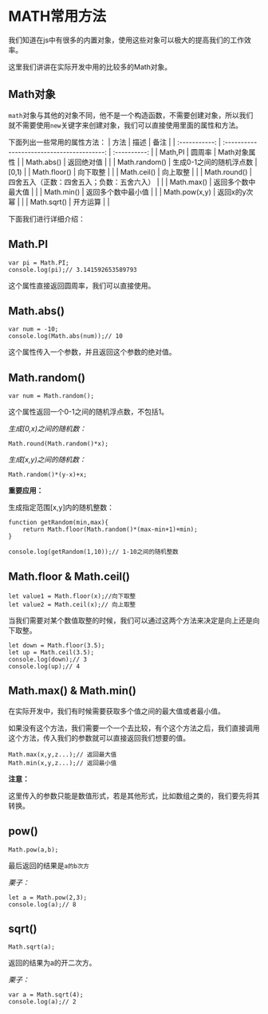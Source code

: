 # MATH常用方法

我们知道在js中有很多的内置对象，使用这些对象可以极大的提高我们的工作效率。

这里我们讲讲在实际开发中用的比较多的Math对象。

## Math对象

`math`对象与其他的对象不同，他不是一个构造函数，不需要创建对象，所以我们就不需要使用`new`关键字来创建对象，我们可以直接使用里面的属性和方法。

下面列出一些常用的属性方法：
|     方法      |                    描述                    |     备注     |
| :-----------: | :----------------------------------------: | :----------: |
|    Math,PI    |                   圆周率                   | Math对象属性 |
|  Math.abs()   |                 返回绝对值                 |              |
| Math.random() |          生成0-1之间的随机浮点数           |    [0,1)     |
| Math.floor()  |                  向下取整                  |              |
|  Math.ceil()  |                  向上取整                  |              |
| Math.round()  | 四舍五入（正数：四舍五入；负数：五舍六入） |              |
|  Math.max()   |             返回多个数中最大值             |              |
|  Math.min()   |             返回多个数中最小值             |              |
| Math.pow(x,y) |                返回x的y次幂                |              |
|  Math.sqrt()  |                  开方运算                  |              |

下面我们进行详细介绍：

## Math.PI

    var pi = Math.PI;
    console.log(pi);// 3.141592653589793

这个属性直接返回圆周率，我们可以直接使用。

## Math.abs()

    var num = -10;
    console.log(Math.abs(num));// 10

这个属性传入一个参数，并且返回这个参数的绝对值。

## Math.random()

    var num = Math.random();

这个属性返回一个0-1之间的随机浮点数，不包括1。

*生成[0,x)之间的随机数：*

    Math.round(Math.random()*x);

*生成[x,y)之间的随机数：*

    Math.random()*(y-x)+x;

**重要应用：**

生成指定范围[x,y]内的随机整数：

    function getRandom(min,max){
        return Math.floor(Math.random()*(max-min+1)+min);
    }

    console.log(getRandom(1,10));// 1-10之间的随机整数

## Math.floor & Math.ceil()

    let value1 = Math.floor(x);//向下取整
    let value2 = Math.ceil(x);// 向上取整

当我们需要对某个数值取整的时候，我们可以通过这两个方法来决定是向上还是向下取整。

    let down = Math.floor(3.5);
    let up = Math.ceil(3.5);
    console.log(down);// 3
    console.log(up);// 4

## Math.max() & Math.min()

在实际开发中，我们有时候需要获取多个值之间的最大值或者最小值。

如果没有这个方法，我们需要一个一个去比较，有个这个方法之后，我们直接调用这个方法，传入我们的参数就可以直接返回我们想要的值。

    Math.max(x,y,z...);// 返回最大值
    Math.min(x,y,z...);// 返回最小值

**注意：**

这里传入的参数只能是数值形式，若是其他形式，比如数组之类的，我们要先将其转换。

## pow()

    Math.pow(a,b);

最后返回的结果是`a的b次方`

*栗子：*

    let a = Math.pow(2,3);
    console.log(a);// 8

## sqrt()

    Math.sqrt(a);

返回的结果为a的开二次方。

*栗子：*

    var a = Math.sqrt(4);
    console.log(a);// 2